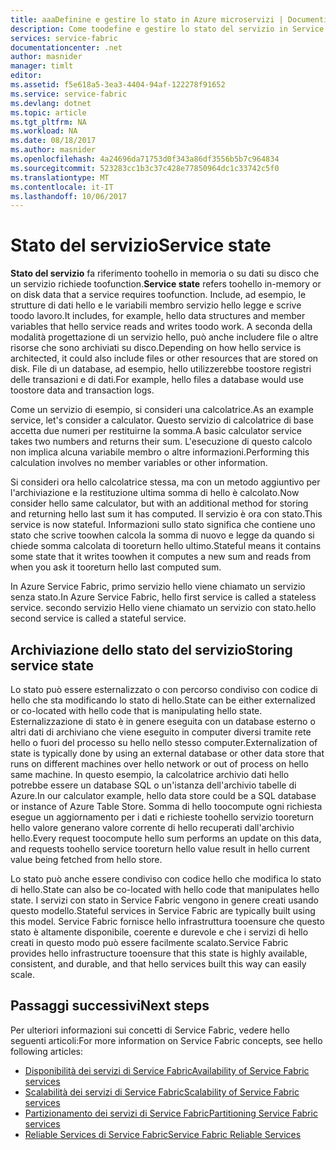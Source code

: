 ```yaml
---
title: aaaDefinine e gestire lo stato in Azure microservizi | Documenti Microsoft
description: Come toodefine e gestire lo stato del servizio in Service Fabric
services: service-fabric
documentationcenter: .net
author: masnider
manager: timlt
editor: 
ms.assetid: f5e618a5-3ea3-4404-94af-122278f91652
ms.service: service-fabric
ms.devlang: dotnet
ms.topic: article
ms.tgt_pltfrm: NA
ms.workload: NA
ms.date: 08/18/2017
ms.author: masnider
ms.openlocfilehash: 4a24696da71753d0f343a86df3556b5b7c964834
ms.sourcegitcommit: 523283cc1b3c37c428e77850964dc1c33742c5f0
ms.translationtype: MT
ms.contentlocale: it-IT
ms.lasthandoff: 10/06/2017
---
```

# <a name="service-state"></a><span data-ttu-id="f6bf6-103">Stato del servizio</span><span class="sxs-lookup"><span data-stu-id="f6bf6-103">Service state</span></span>
<span data-ttu-id="f6bf6-104">**Stato del servizio** fa riferimento toohello in memoria o su dati su disco che un servizio richiede toofunction.</span><span class="sxs-lookup"><span data-stu-id="f6bf6-104">**Service state** refers toohello in-memory or on disk data that a service requires toofunction.</span></span> <span data-ttu-id="f6bf6-105">Include, ad esempio, le strutture di dati hello e le variabili membro servizio hello legge e scrive toodo lavoro.</span><span class="sxs-lookup"><span data-stu-id="f6bf6-105">It includes, for example, hello data structures and member variables that hello service reads and writes toodo work.</span></span> <span data-ttu-id="f6bf6-106">A seconda della modalità progettazione di un servizio hello, può anche includere file o altre risorse che sono archiviati su disco.</span><span class="sxs-lookup"><span data-stu-id="f6bf6-106">Depending on how hello service is architected, it could also include files or other resources that are stored on disk.</span></span> <span data-ttu-id="f6bf6-107">File di un database, ad esempio, hello utilizzerebbe toostore registri delle transazioni e di dati.</span><span class="sxs-lookup"><span data-stu-id="f6bf6-107">For example, hello files a database would use toostore data and transaction logs.</span></span>

<span data-ttu-id="f6bf6-108">Come un servizio di esempio, si consideri una calcolatrice.</span><span class="sxs-lookup"><span data-stu-id="f6bf6-108">As an example service, let's consider a calculator.</span></span> <span data-ttu-id="f6bf6-109">Questo servizio di calcolatrice di base accetta due numeri per restituirne la somma.</span><span class="sxs-lookup"><span data-stu-id="f6bf6-109">A basic calculator service takes two numbers and returns their sum.</span></span> <span data-ttu-id="f6bf6-110">L'esecuzione di questo calcolo non implica alcuna variabile membro o altre informazioni.</span><span class="sxs-lookup"><span data-stu-id="f6bf6-110">Performing this calculation involves no member variables or other information.</span></span>

<span data-ttu-id="f6bf6-111">Si consideri ora hello calcolatrice stessa, ma con un metodo aggiuntivo per l'archiviazione e la restituzione ultima somma di hello è calcolato.</span><span class="sxs-lookup"><span data-stu-id="f6bf6-111">Now consider hello same calculator, but with an additional method for storing and returning hello last sum it has computed.</span></span> <span data-ttu-id="f6bf6-112">Il servizio è ora con stato.</span><span class="sxs-lookup"><span data-stu-id="f6bf6-112">This service is now stateful.</span></span> <span data-ttu-id="f6bf6-113">Informazioni sullo stato significa che contiene uno stato che scrive toowhen calcola la somma di nuovo e legge da quando si chiede somma calcolata di tooreturn hello ultimo.</span><span class="sxs-lookup"><span data-stu-id="f6bf6-113">Stateful means it contains some state that it writes toowhen it computes a new sum and reads from when you ask it tooreturn hello last computed sum.</span></span>

<span data-ttu-id="f6bf6-114">In Azure Service Fabric, primo servizio hello viene chiamato un servizio senza stato.</span><span class="sxs-lookup"><span data-stu-id="f6bf6-114">In Azure Service Fabric, hello first service is called a stateless service.</span></span> <span data-ttu-id="f6bf6-115">secondo servizio Hello viene chiamato un servizio con stato.</span><span class="sxs-lookup"><span data-stu-id="f6bf6-115">hello second service is called a stateful service.</span></span>

## <a name="storing-service-state"></a><span data-ttu-id="f6bf6-116">Archiviazione dello stato del servizio</span><span class="sxs-lookup"><span data-stu-id="f6bf6-116">Storing service state</span></span>
<span data-ttu-id="f6bf6-117">Lo stato può essere esternalizzato o con percorso condiviso con codice di hello che sta modificando lo stato di hello.</span><span class="sxs-lookup"><span data-stu-id="f6bf6-117">State can be either externalized or co-located with hello code that is manipulating hello state.</span></span> <span data-ttu-id="f6bf6-118">Esternalizzazione di stato è in genere eseguita con un database esterno o altri dati di archiviano che viene eseguito in computer diversi tramite rete hello o fuori del processo su hello nello stesso computer.</span><span class="sxs-lookup"><span data-stu-id="f6bf6-118">Externalization of state is typically done by using an external database or other data store that runs on different machines over hello network or out of process on hello same machine.</span></span> <span data-ttu-id="f6bf6-119">In questo esempio, la calcolatrice archivio dati hello potrebbe essere un database SQL o un'istanza dell'archivio tabelle di Azure.</span><span class="sxs-lookup"><span data-stu-id="f6bf6-119">In our calculator example, hello data store could be a SQL database or instance of Azure Table Store.</span></span> <span data-ttu-id="f6bf6-120">Somma di hello toocompute ogni richiesta esegue un aggiornamento per i dati e richieste toohello servizio tooreturn hello valore generano valore corrente di hello recuperati dall'archivio hello.</span><span class="sxs-lookup"><span data-stu-id="f6bf6-120">Every request toocompute hello sum performs an update on this data, and requests toohello service tooreturn hello value result in hello current value being fetched from hello store.</span></span> 

<span data-ttu-id="f6bf6-121">Lo stato può anche essere condiviso con codice hello che modifica lo stato di hello.</span><span class="sxs-lookup"><span data-stu-id="f6bf6-121">State can also be co-located with hello code that manipulates hello state.</span></span> <span data-ttu-id="f6bf6-122">I servizi con stato in Service Fabric vengono in genere creati usando questo modello.</span><span class="sxs-lookup"><span data-stu-id="f6bf6-122">Stateful services in Service Fabric are typically built using this model.</span></span> <span data-ttu-id="f6bf6-123">Service Fabric fornisce hello infrastruttura tooensure che questo stato è altamente disponibile, coerente e durevole e che i servizi di hello creati in questo modo può essere facilmente scalato.</span><span class="sxs-lookup"><span data-stu-id="f6bf6-123">Service Fabric provides hello infrastructure tooensure that this state is highly available, consistent, and durable, and that hello services built this way can easily scale.</span></span>

## <a name="next-steps"></a><span data-ttu-id="f6bf6-124">Passaggi successivi</span><span class="sxs-lookup"><span data-stu-id="f6bf6-124">Next steps</span></span>
<span data-ttu-id="f6bf6-125">Per ulteriori informazioni sui concetti di Service Fabric, vedere hello seguenti articoli:</span><span class="sxs-lookup"><span data-stu-id="f6bf6-125">For more information on Service Fabric concepts, see hello following articles:</span></span>

* [<span data-ttu-id="f6bf6-126">Disponibilità dei servizi di Service Fabric</span><span class="sxs-lookup"><span data-stu-id="f6bf6-126">Availability of Service Fabric services</span></span>](service-fabric-availability-services.md)
* [<span data-ttu-id="f6bf6-127">Scalabilità dei servizi di Service Fabric</span><span class="sxs-lookup"><span data-stu-id="f6bf6-127">Scalability of Service Fabric services</span></span>](service-fabric-concepts-scalability.md)
* [<span data-ttu-id="f6bf6-128">Partizionamento dei servizi di Service Fabric</span><span class="sxs-lookup"><span data-stu-id="f6bf6-128">Partitioning Service Fabric services</span></span>](service-fabric-concepts-partitioning.md)
* [<span data-ttu-id="f6bf6-129">Reliable Services di Service Fabric</span><span class="sxs-lookup"><span data-stu-id="f6bf6-129">Service Fabric Reliable Services</span></span>](service-fabric-reliable-services-introduction.md)
